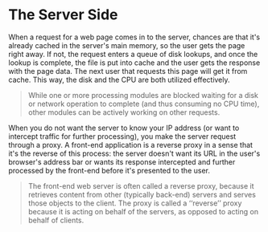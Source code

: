# The Server Side

When a request for a web page comes in to the server, chances are that it's already cached in the server's main memory, so the user gets the page right away. If not, the request enters a queue of disk lookups, and once the lookup is complete, the file is put into cache and the user gets the response with the page data. The next user that requests this page will get it from cache. This way, the disk and the CPU are both utilized effectively.

> While one or more processing modules are blocked waiting for a disk or network operation to complete (and thus consuming no CPU time), other modules can be actively working on other requests.

When you do not want the server to know your IP address (or want to intercept traffic for further processing), you make the server request through a proxy. A front-end application is a reverse proxy in a sense that it's the reverse of this process: the server doesn't want its URL in the user's browser's address bar or wants its response intercepted and further processed by the front-end before it's presented to the user.

> The front-end web server is often called a reverse proxy, because it retrieves content from other (typically back-end) servers and serves those objects to the client. The proxy is called a ‘‘reverse’’ proxy because it is acting on behalf of the servers, as opposed to acting on behalf of clients.